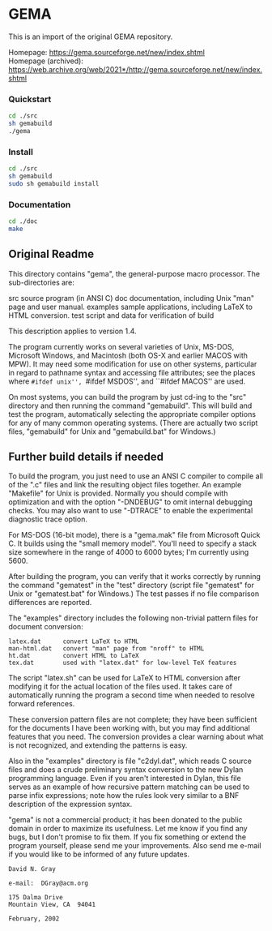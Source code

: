 # GEMA

This is an import of the original GEMA repository.

Homepage: https://gema.sourceforge.net/new/index.shtml  
Homepage (archived): https://web.archive.org/web/2021*/http://gema.sourceforge.net/new/index.shtml  

### Quickstart

```sh
cd ./src
sh gemabuild
./gema
```

### Install

```sh
cd ./src
sh gemabuild
sudo sh gemabuild install
```

### Documentation

```sh
cd ./doc
make
```

## Original Readme

This directory contains "gema", the general-purpose macro processor.
The sub-directories are:

   src        source program (in ANSI C)
   doc        documentation, including Unix "man" page and user manual.
   examples   sample applications, including LaTeX to HTML conversion.
   test       script and data for verification of build

This description applies to version 1.4.

The program currently works on several varieties of Unix, MS-DOS,
Microsoft Windows, and Macintosh (both OS-X and earlier MACOS with
MPW). It may need some modification for use on other systems, particular
in regard to pathname syntax and accessing file attributes; see the
places where ``#ifdef unix'', ``#ifdef MSDOS'', and ``#ifdef MACOS'' are
used.

On most systems, you can build the program by just cd-ing to the "src"
directory and then running the command "gemabuild".  This will build and
test the program, automatically selecting the appropriate compiler
options for any of many common operating systems.  (There are actually
two script files, "gemabuild" for Unix and "gemabuild.bat" for Windows.)

## Further build details if needed

To build the program, you just need to use an ANSI C compiler to
compile all of the ".c" files and link the resulting object files
together.  An example "Makefile" for Unix is provided.  Normally you
should compile with optimization and with the option "-DNDEBUG" to omit
internal debugging checks.  You may also want to use "-DTRACE" to
enable the experimental diagnostic trace option.

For MS-DOS (16-bit mode), there is a "gema.mak" file from Microsoft
Quick C.  It builds using the "small memory model".  You'll need to
specify a stack size somewhere in the range of 4000 to 6000 bytes; I'm
currently using 5600.

After building the program, you can verify that it works correctly by
running the command "gematest" in the "test" directory (script file
"gematest" for Unix or "gematest.bat" for Windows.) The test passes if
no file comparison differences are reported.

The "examples" directory includes the following non-trivial pattern files
for document conversion:

    latex.dat      convert LaTeX to HTML
    man-html.dat   convert "man" page from "nroff" to HTML
    ht.dat         convert HTML to LaTeX
    tex.dat        used with "latex.dat" for low-level TeX features

The script "latex.sh" can be used for LaTeX to HTML conversion after
modifying it for the actual location of the files used.  It takes care of
automatically running the program a second time when needed to resolve
forward references. 

These conversion pattern files are not complete; they have been
sufficient for the documents I have been working with, but you may find
additional features that you need.  The conversion provides a clear
warning about what is not recognized, and extending the patterns is easy.

Also in the "examples" directory is file "c2dyl.dat", which reads C
source files and does a crude preliminary syntax conversion to the new
Dylan programming language.  Even if you aren't interested in Dylan, this
file serves as an example of how recursive pattern matching can be used
to parse infix expressions; note how the rules look very similar to a BNF
description of the expression syntax.


"gema" is not a commercial product; it has been donated to the public
domain in order to maximize its usefulness.  Let me know if you find any
bugs, but I don't promise to fix them.  If you fix something or extend
the program yourself, please send me your improvements.  Also send me
e-mail if you would like to be informed of any future updates.

    David N. Gray

    e-mail:  DGray@acm.org

    175 Dalma Drive
    Mountain View, CA  94041

    February, 2002
